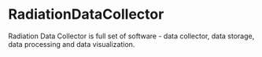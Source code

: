 # RadiationDataCollector
Radiation Data Collector is full set of software - data collector, data storage, data processing and data visualization.
